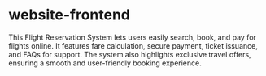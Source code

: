 # website-frontend
This Flight Reservation System lets users easily search, book, and pay for flights online. It features fare calculation, secure payment, ticket issuance, and FAQs for support. The system also highlights exclusive travel offers, ensuring a smooth and user-friendly booking experience.
